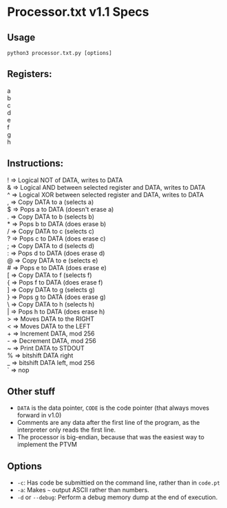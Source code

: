 
# Processor.txt v1.1 Specs

## Usage

`python3 processor.txt.py [options]`

## Registers:

a  
b  
c  
d  
e  
f  
g  
h  

## Instructions:

! => Logical NOT of DATA, writes to DATA  
& => Logical AND between selected register and DATA, writes to DATA  
^ => Logical XOR between selected register and DATA, writes to DATA  
, => Copy DATA to a (selects a)  
$ => Pops a to DATA (doesn't erase a)  
. => Copy DATA to b (selects b)  
\* => Pops b to DATA (does erase b)  
/ => Copy DATA to c (selects c)  
? => Pops c to DATA (does erase c)  
; => Copy DATA to d (selects d)  
: => Pops d to DATA (does erase d)  
@ => Copy DATA to e (selects e)  
\# => Pops e to DATA (does erase e)  
\[ => Copy DATA to f (selects f)  
{ => Pops f to DATA (does erase f)  
\] => Copy DATA to g (selects g)  
} => Pops g to DATA (does erase g)  
\ => Copy DATA to h (selects h)  
| => Pops h to DATA (does erase h)  
\> => Moves DATA to the RIGHT  
< => Moves DATA to the LEFT  
\+ => Increment DATA, mod 256  
\- => Decrement DATA, mod 256  
~ => Print DATA to STDOUT  
% => bitshift DATA right  
_ => bitshift DATA left, mod 256  
\` => nop  

## Other stuff
* `DATA` is the data pointer, `CODE` is the code pointer (that always moves forward in v1.0)
* Comments are any data after the first line of the program, as the interpreter only reads the first line.
* The processor is big-endian, because that was the easiest way to implement the PTVM

## Options
* `-c`:
    Has code be submittied on the command line, rather than in `code.pt`
* `-a`:
    Makes `~` output ASCII rather than numbers.
* `-d` or `--debug`:
    Perform a debug memory dump at the end of execution.
